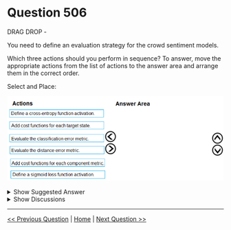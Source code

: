 # Question 506

DRAG DROP -

You need to define an evaluation strategy for the crowd sentiment models.

Which three actions should you perform in sequence? To answer, move the appropriate actions from the list of actions to the answer area and arrange them in the correct order.

Select and Place:

![Question Image](../images/q506_q_0033200001.png)

<details>
  <summary>Show Suggested Answer</summary>

<img src="../images/q506_ans_0_0033200002.png" alt="Answer Image"><br>

<p>Step 1: Define a cross-entropy function activation</p>
<p>When using a neural network to perform classification and prediction, it is usually better to use cross-entropy error than classification error, and somewhat better to use cross-entropy error than mean squared error to evaluate the quality of the neural network.</p>
<p>Step 2: Add cost functions for each target state.</p>
<p>Step 3: Evaluated the distance error metric.</p>
<p>Reference:</p>
<p>https://www.analyticsvidhya.com/blog/2018/04/fundamentals-deep-learning-regularization-techniques/</p>

</details>

<details>
  <summary>Show Discussions</summary>

<blockquote><p><strong>kurasaki</strong> <code>(Wed 29 Dec 2021 00:27)</code> - <em>Upvotes: 6</em></p><p>Is there anyone could explain why we should use distance error metric not classification error metric (e.g. F-score, etc) as last step? Given this is classification not clustering problem</p></blockquote>
<blockquote><p><strong>Indranee</strong> <code>(Thu 20 Jan 2022 10:02)</code> - <em>Upvotes: 1</em></p><p>The technique we are using here is KMeans clustering to identify market segments/clusters. As we are not solving a supervised classification problem, the classification error metric is not applicable.</p></blockquote>
<blockquote><p><strong>phdykd</strong> <code>(Wed 31 Jul 2024 18:21)</code> - <em>Upvotes: 3</em></p><p>Therefore, the sequence might look like this:

a- Define a cross-entropy function activation: This function is more suitable for multi-class classification problems. It quantifies the difference between two probability distributions: the predictions made by the model and the actual distribution.
b- Add cost functions for each target state: By adding cost functions for each class, the model can optimize its predictions for each category.
c- Evaluate the classification error metric: After the model has been trained, evaluate its performance using a classification error metric. This metric will tell you how often the model&#x27;s predictions are incorrect.
So, the sequence would be A -&gt; B -&gt; C</p></blockquote>

<blockquote><p><strong>phdykd</strong> <code>(Sun 25 Feb 2024 07:55)</code> - <em>Upvotes: 3</em></p><p>C) Evaluate the classification error metric: This is the first step to evaluate the performance of a classification model, such as the crowd sentiment models. The classification error metric measures the proportion of misclassified samples in the dataset and provides a general idea of how well the model is performing.

B) Add cost functions for each target state: Cost functions are used to penalize the model for incorrect predictions and to optimize the model&#x27;s parameters during training. In the case of the crowd sentiment models, adding cost functions for each target state would enable the model to learn the differences between them and adjust its predictions accordingly.

F) Define a sigmoid loss function activation: The sigmoid loss function is a popular choice for binary classification problems such as sentiment analysis. It returns a value between 0 and 1, which can be interpreted as the probability of a sample belonging to a particular class. Defining this function as the activation function for the output layer of the model would help to improve its performance.</p></blockquote>

<blockquote><p><strong>ning</strong> <code>(Sun 18 Jun 2023 13:24)</code> - <em>Upvotes: 1</em></p><p>Sentiment analysis is a multi-class classification, so relevant answer for how to evaluate result is 1, 2, 3 that is 100% sure, what is the correct order??? I do not know ...</p></blockquote>
<blockquote><p><strong>Gr4n4</strong> <code>(Tue 15 Nov 2022 19:52)</code> - <em>Upvotes: 1</em></p><p>Cross entropy is a loss function not an activation function but also, in my opinion, defining a cost function for all target states is not correct (shouldn&#x27;t the cost function be one?); I think at most we can define a cost function for each component (clustering, classification) and evaluate distance metric and classification metric.</p></blockquote>
<blockquote><p><strong>RyanTsai</strong> <code>(Mon 19 Sep 2022 13:21)</code> - <em>Upvotes: 4</em></p><p>ans: 1,2,3</p></blockquote>
<blockquote><p><strong>sp23</strong> <code>(Thu 06 Jan 2022 02:29)</code> - <em>Upvotes: 1</em></p><p>sorry 3,2,4 boxes</p></blockquote>
<blockquote><p><strong>sp23</strong> <code>(Thu 06 Jan 2022 02:28)</code> - <em>Upvotes: 2</em></p><p>3,2,1 boxes</p></blockquote>
<blockquote><p><strong>sp23</strong> <code>(Thu 06 Jan 2022 02:28)</code> - <em>Upvotes: 1</em></p><p>should be 3rd option.</p></blockquote>
<blockquote><p><strong>viplov</strong> <code>(Sat 28 Jan 2023 11:37)</code> - <em>Upvotes: 9</em></p><p>chutiye kuch aata bhi hai tujhe...sirf confuse kar rha hai logo ko..haiiiinnnn</p></blockquote>
<blockquote><p><strong>BTAB</strong> <code>(Mon 15 Jan 2024 14:16)</code> - <em>Upvotes: 6</em></p><p>exactly what I was thinking</p></blockquote>

</details>

---

[<< Previous Question](question_505.md) | [Home](../index.md) | [Next Question >>](question_507.md)
